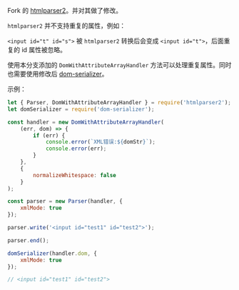 Fork 的 [htmlparser2](https://github.com/fb55/htmlparser2)。并对其做了修改。

`htmlparser2` 并不支持重复的属性，例如：

`<input id="t" id="s">` 被 `htmlparser2` 转换后会变成 `<input id="t">`，后面重复的 id 属性被忽略。

使用本分支添加的 `DomWithAttributeArrayHandler` 方法可以处理重复属性。同时也需要使用修改后 [dom-serializer](https://github.com/sparklinm/dom-serializer/tree/dev_array_attrs)。

示例：

```js
let { Parser, DomWithAttributeArrayHandler } = require('htmlparser2');
let domSerializer = require('dom-serializer');

const handler = new DomWithAttributeArrayHandler(
    (err, dom) => {
        if (err) {
            console.error(`XML错误:${domStr}`);
            console.error(err);
        }
    },
    {
        normalizeWhitespace: false
    }
);

const parser = new Parser(handler, {
    xmlMode: true
});

parser.write('<input id="test1" id="test2">');

parser.end();

domSerializer(handler.dom, {
    xmlMode: true
});

// <input id="test1" id="test2">
```